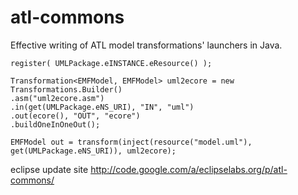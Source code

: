 # atl-commons

Effective writing of ATL model transformations' launchers in Java.

	register( UMLPackage.eINSTANCE.eResource() );
	
	Transformation<EMFModel, EMFModel> uml2ecore = new  Transformations.Builder()
	.asm("uml2ecore.asm")
	.in(get(UMLPackage.eNS_URI), "IN", "uml")
	.out(ecore(), "OUT", "ecore")
	.buildOneInOneOut();

	EMFModel out = transform(inject(resource("model.uml"), get(UMLPackage.eNS_URI)), uml2ecore);


eclipse update site http://code.google.com/a/eclipselabs.org/p/atl-commons/

